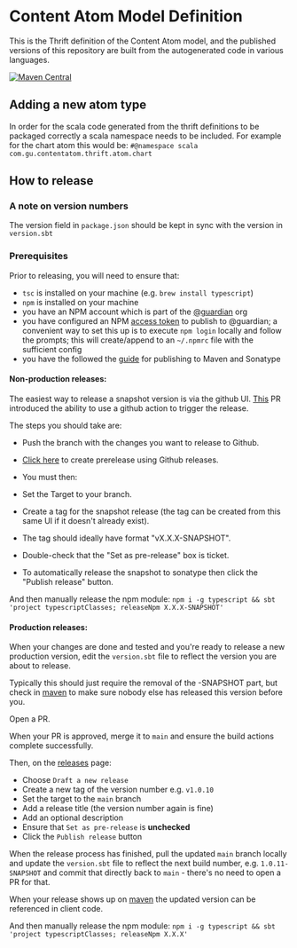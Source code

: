 # Content Atom Model Definition

This is the Thrift definition of the Content Atom model, and the published versions of this repository are built from the autogenerated code in various languages.

[![Maven Central](https://maven-badges.herokuapp.com/maven-central/com.gu/content-atom-model-thrift/badge.svg)](https://maven-badges.herokuapp.com/maven-central/com.gu/content-atom-model-thrift)

## Adding a new atom type

In order for the scala code generated from the thrift definitions to be packaged correctly a scala namespace needs to be included. For example for the chart atom this would be:
`#@namespace scala com.gu.contentatom.thrift.atom.chart`

## How to release

### A note on version numbers

The version field in `package.json` should be kept in sync with the version in `version.sbt`

### Prerequisites

Prior to releasing, you will need to ensure that:
 - `tsc` is installed on your machine (e.g. `brew install typescript`)
 - `npm` is installed on your machine
 - you have an NPM account which is part of the [@guardian](https://www.npmjs.com/org/guardian) org
 - you have configured an NPM [access token](https://docs.npmjs.com/creating-and-viewing-authentication-tokens) to 
   publish to @guardian; a convenient way to set this up is to execute `npm login` locally and follow the prompts;
   this will create/append to an `~/.npmrc` file with the sufficient config
 - you have the followed the [guide](https://docs.google.com/document/d/1rNXjoZDqZMsQblOVXPAIIOMWuwUKe3KzTCttuqS7AcY/edit)
   for publishing to Maven and Sonatype


#### Non-production releases:

The easiest way to release a snapshot version is via the github UI.
[This](https://github.com/guardian/content-api-firehose-client/pull/28/373) PR introduced the ability to use a github action to trigger the release.

The steps you should take are:
- Push the branch with the changes you want to release to Github.
- [Click here](https://github.com/guardian/content-api-firehose-client/releases/new?prerelease=true) to create prerelease using Github releases.

- You must then:
- Set the Target to your branch.
- Create a tag for the snapshot release (the tag can be created from this same UI if it doesn't already exist).
- The tag should ideally have format "vX.X.X-SNAPSHOT".
- Double-check that the "Set as pre-release" box is ticket.
- To automatically release the snapshot to sonatype then click the "Publish release" button.

And then manually release the npm module:
`npm i -g typescript && sbt 'project typescriptClasses; releaseNpm X.X.X-SNAPSHOT'`


#### Production releases:

When your changes are done and tested and you're ready to release a new production version, edit the `version.sbt` file to reflect the version you are about to release.

Typically this should just require the removal of the -SNAPSHOT part, but check in [maven](https://repo1.maven.org/maven2/com/gu/content-api-firehose-client_2.13/) to make sure nobody else has released this version before you.

Open a PR.

When your PR is approved, merge it to `main` and ensure the build actions complete successfully.

Then, on the [releases](https://github.com/guardian/content-api-firehose-client/releases) page:
- Choose `Draft a new release`
- Create a new tag of the version number e.g. `v1.0.10`
- Set the target to the `main` branch
- Add a release title (the version number again is fine)
- Add an optional description
- Ensure that `Set as pre-release` is **unchecked**
- Click the `Publish release` button

When the release process has finished, pull the updated `main` branch locally and update the `version.sbt` file to reflect the next build number, e.g. `1.0.11-SNAPSHOT` and commit that directly back to `main` - there's no need to open a PR for that.

When your release shows up on [maven](https://repo1.maven.org/maven2/com/gu/content-api-firehose-client_2.13/) the updated version can be referenced in client code.

And then manually release the npm module:
`npm i -g typescript && sbt 'project typescriptClasses; releaseNpm X.X.X'`
